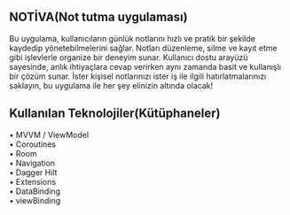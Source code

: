 ## NOTİVA(Not tutma uygulaması)
Bu uygulama, kullanıcıların günlük notlarını hızlı ve pratik bir şekilde kaydedip yönetebilmelerini sağlar. Notları düzenleme, silme ve kayıt etme gibi işlevlerle organize bir deneyim sunar. Kullanıcı dostu arayüzü sayesinde, anlık ihtiyaçlara cevap verirken aynı zamanda basit ve kullanışlı bir çözüm sunar. İster kişisel notlarınızı ister iş ile ilgili hatırlatmalarınızı saklayın, bu uygulama ile her şey elinizin altında olacak!
## Kullanılan Teknolojiler(Kütüphaneler)
• MVVM / ViewModel <br/>
• Coroutines <br/>
• Room <br/>
• Navigation <br/>
• Dagger Hilt <br/>
• Extensions <br/>
• DataBinding <br/>
• viewBinding <br/>
